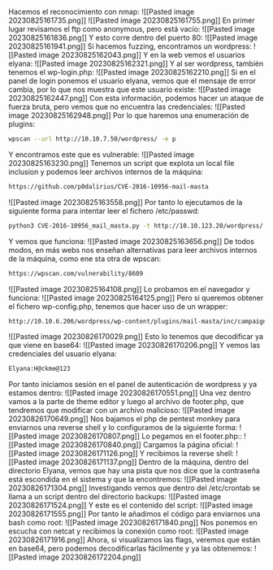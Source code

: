 Hacemos el reconocimiento con nmap:
![[Pasted image 20230825161735.png]]
![[Pasted image 20230825161755.png]]
En primer lugar revisamos el ftp como anonymous, pero está vacío:
![[Pasted image 20230825161836.png]]
Y esto corre dentro del puerto 80:
![[Pasted image 20230825161941.png]]
Si hacemos fuzzing, encontramos un wordpress:
![[Pasted image 20230825162043.png]]
Y en la web vemos el usuarios elyana:
![[Pasted image 20230825162321.png]]
Y al ser wordpress, también tenemos el wp-login.php:
![[Pasted image 20230825162210.png]]
Si en el panel de login ponemos el usuario elyana, vemos que el mensaje de error cambia, por lo que nos muestra que este usuario existe:
![[Pasted image 20230825162447.png]]
Con esta información, podemos hacer un ataque de fuerza bruta, pero vemos que no encuentra las credenciales:
![[Pasted image 20230825162948.png]]
Por lo que haremos una enumeración de plugins:
```bash
wpscan --url http://10.10.7.50/wordpress/ -e p
```
Y encontramos este que es vulnerable:
![[Pasted image 20230825163230.png]]
Tenemos un script que explota un local file inclusion y podemos leer archivos internos de la máquina:
```bash
https://github.com/p0dalirius/CVE-2016-10956-mail-masta
```
![[Pasted image 20230825163558.png]]
Por tanto lo ejecutamos de la siguiente forma para intentar leer el fichero /etc/passwd:
```bash
python3 CVE-2016-10956_mail_masta.py -t http://10.10.123.20/wordpress/ -f /etc/passwd
```
Y vemos que funciona:
![[Pasted image 20230825163656.png]]
De todos modos, en más webs nos enseñan alternativas para leer archivos internos de la máquina, como ene sta otra de wpscan:
```bash
https://wpscan.com/vulnerability/8609
```
![[Pasted image 20230825164108.png]]
Lo probamos en el navegador y funciona:
![[Pasted image 20230825164125.png]]
Pero si queremos obtener el fichero wp-config.php, tenemos que hacer uso de un wrapper:
```bash
http://10.10.6.206/wordpress/wp-content/plugins/mail-masta/inc/campaign/count_of_send.php?pl=php://filter/convert.base64-encode/resource=../../../../../wp-config.php
```
![[Pasted image 20230826170029.png]]
Esto lo tenemos que decodificar ya que viene en base64:
![[Pasted image 20230826170206.png]]
Y vemos las credenciales del usuario elyana:
```bash
Elyana:H@ckme@123
```
Por tanto iniciamos sesión en el panel de autenticación de wordpress y ya estamos dentro:
![[Pasted image 20230826170551.png]]
Una vez dentro vamos a la parte de theme editor y luego al archivo de footer.php, que tendremos que modificar con un archivo malicioso:
![[Pasted image 20230826170649.png]]
Nos bajamos el php de pentest monkey para enviarnos una reverse shell y lo configuramos de la siguiente forma:
![[Pasted image 20230826170807.png]]
Lo pegamos en el footer.php::
![[Pasted image 20230826170840.png]]
Cargamos la página oficial:
![[Pasted image 20230826171126.png]]
Y recibimos la reverse shell:
![[Pasted image 20230826171137.png]]
Dentro de la máquina, dentro del directorio Elyana, vemos que hay una pista que nos dice que la contraseña está escondida en el sistema y que la encontremos:
![[Pasted image 20230826171304.png]]
Investigando vemos que dentro del /etc/crontab se llama a un script dentro del directorio backups:
![[Pasted image 20230826171524.png]]
Y este es el contenido del script:
![[Pasted image 20230826171555.png]]
Por tanto le añadimos el código para enviarnos una bash como root:
![[Pasted image 20230826171840.png]]
Nos ponemos en escucha con netcat y recibimos la conexión como root:
![[Pasted image 20230826171916.png]]
Ahora, si visualizamos las flags, veremos que están en base64, pero podemos decodificarlas fácilmente y ya las obtenemos:
![[Pasted image 20230826172204.png]]

